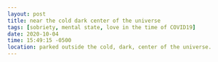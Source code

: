```yaml
---
layout: post
title: near the cold dark center of the universe
tags: [sobriety, mental state, love in the time of COVID19]
date: 2020-10-04
time: 15:49:15 -0500
location: parked outside the cold, dark, center of the universe. 
---
```

